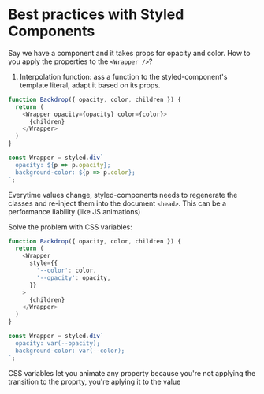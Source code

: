 # Best practices with Styled Components

Say we have a component and it takes props for opacity and color. How to you apply the properties to the `<Wrapper />`?
1. Interpolation function: ass a function to the styled-component's template literal, adapt it based on its props.

```js
function Backdrop({ opacity, color, children }) {
  return (
    <Wrapper opacity={opacity} color={color}>
      {children}
    </Wrapper>
  )
}

const Wrapper = styled.div`
  opacity: ${p => p.opacity};
  background-color: ${p => p.color};
`;
```
Everytime values change, styled-components needs to regenerate the classes and re-inject them into the document `<head>`. This can be a performance liability (like JS animations)

Solve the problem with CSS variables: 
```js
function Backdrop({ opacity, color, children }) {
  return (
    <Wrapper
      style={{
        '--color': color,
        '--opacity': opacity,
      }}
    >
      {children}
    </Wrapper>
  )
}

const Wrapper = styled.div`
  opacity: var(--opacity);
  background-color: var(--color);
`;
```


CSS variables let you animate any property because you're not applying the transition to the proprty, you're aplying it to the value

